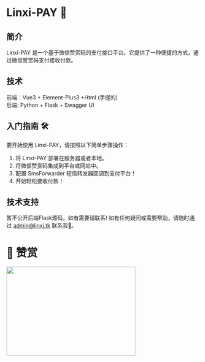 # Linxi-PAY 💸

## 简介
Linxi-PAY 是一个基于微信赞赏码的支付接口平台。它提供了一种便捷的方式，通过微信赞赏码支付接收付款。

## 技术
前端：Vue3 + Element-Plus3 +Html (手搓的)<br/>
后端: Python + Flask + Swagger UI<br/>

## 入门指南 🛠️
要开始使用 Linxi-PAY，请按照以下简单步骤操作：
1. 将 Linxi-PAY 部署在服务器或者本地。
2. 将微信赞赏码集成到平台或网站中。
3. 配置 SmsForwarder 短信转发器回调到支付平台！
4. 开始轻松接收付款！

## 技术支持
暂不公开后端Flask源码，如有需要请联系!
如有任何疑问或需要帮助，请随时通过 admin@linxi.tk 联系我🌟。

# 💖 赞赏
<img src="https://github.com/linxi-520/LinxiPush/blob/main/img/yzsm.png" height="232" width="336">
